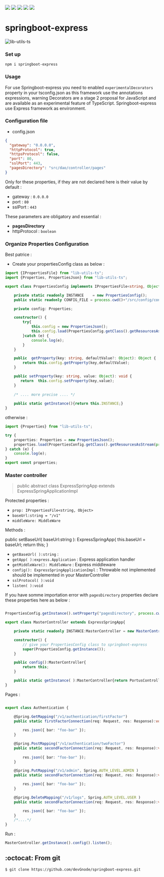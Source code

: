 <img src="https://img.shields.io/badge/Git version-Alpha-yellowgreen"/> <img src="https://img.shields.io/github/languages/top/devGnode/springboot-express"/> <img src="https://img.shields.io/badge/Javascript-ES2020-yellow"/> <img src="https://img.shields.io/npm/v/springboot-express"/> <img src="https://img.shields.io/node/v/logger20js-ts"/>

# springboot-express

<img src="https://i.ibb.co/tKdfYNv/libutilstsicon128.png" alt="lib-utils-ts" border="0" />

### Set up

`npm i springboot-express`


### Usage

For use Springboot-express you need to enabled `experimentalDecorators` property in your tsconfig.json as this framework
use the annotations expressions, warning Decorators are a stage 2 proposal for JavaScript and are available as an experimental
feature of TypeScript. Springboot-express use Express framework as environment.

### Configuration file

- config.json

````json
{
  "gateway": "0.0.0.0",
  "httpProtocol": true,
  "httpsProtocol": false,
  "port": 80,
  "sslPort": 443,
  "pagesDirectory": "src/dao/controller/pages"
}
````

Only for these properties, if they are not declared here is their value by default :

- gateway : `0.0.0.0`
- port : `80`
- sslPort : `443`

These parameters are obligatory and essential :

- **pagesDirectory**
- httpProtocol : `boolean`

### Organize Properties Configuration

Best patrice :

- Create your propertiesConfig class as below :

````typescript
import {IPropertiesFile} from "lib-utils-ts";
import {Properties, PropertiesJson} from "lib-utils-ts";

export class PropertiesConfig implements IPropertiesFile<string, Object>{

    private static readonly INSTANCE    = new PropertiesConfig();
    public static readonly CONFIG_FILE = process.cwd()+"/src/config/config.json";

    private config: Properties;

    constructor() {
        try{
            this.config = new PropertiesJson();
            this.config.load(PropertiesConfig.getClass().getResourcesAsStream(process.cwd()+"/src/config/config.json" ));
        }catch (e) {
            console.log(e);
        }
    }

    public  getProperty(key: string, defaultValue?: Object): Object {
        return this.config.getProperty(key,defaultValue);
    }

    public setProperty(key: string, value: Object): void {
       return  this.config.setProperty(key,value);
    }
    
    /* .... more precise .... */
    
    public static getInstance(){return this.INSTANCE;}
}
````
otherwise :

````typescript
import {Properties} from "lib-utils-ts";

try {
    properties: Properties = new PropertiesJson();
    properties.load(PropertiesConfig.getClass().getResourcesAsStream(process.cwd() + "/src/config/config.json"));
} catch (e) {
    console.log(e);
}
export const properties;
````

### Master controller

> public abstract class ExpressSpringApp extends ExpressSpringApplicationImpl

Protected properties :

- `prop: IPropertiesFile<string, Object>`
- `baseUrl:string = "/v1"`
- `middleWare: MiddleWare` 

Methods :

public setBaseUrl( baseUrl:string ): ExpressSpringApp{
this.baseUrl = baseUrl;
return this;
}

- `getBaseUrl( ):string` :
- `getApp( ):express.Application` : Express application handler
- `getMiddleWare(): MiddleWare` : Express middleware
- `config(): ExpressSpringApplicationImpl` : Throwable not implemented should be implemented in your MasterController
- `sslProtocol( ):void`
- `listen( ):void`

If you have somme importation error with `pagesDirectory` properties declare these properties here as below :

````typescript

PropertiesConfig.getInstance().setProperty("pagesDirectory", process.cwd()+"/src/pages" );

export class MasterController extends ExpressSpringApp{

    private static readonly INSTANCE:MasterController = new MasterController();

    constructor() {
        // give your PropertiesConfig class to springboot-express
        super(PropertiesConfig.getInstance());
    }

    public config():MasterController{
        return this;
    }

    public static getInstance( ):MasterController{return PortusController.INSTANCE;}
}
````

Pages :

`````typescript

export class Authentication {

    @Spring.GetMapping("/v1/authentication/firstFactor")
    public static firstFactorConnection(req: Request, res: Response):void{
        
        res.json({ bar: "foo-bar" });
    }

    @Spring.PostMapping("/v1/authentication/twoFactor")
    public static secondFactorConnection(req: Request, res: Response):void{
        
        res.json({ bar: "foo-bar" });
    }

    @Spring.PutMapping("/v1/admin", Spring.AUTH_LEVEL.ADMIN )
    public static secondFactorConnection(req: Request, res: Response):void{

        res.json({ bar: "foo-bar" });
    }

    @Spring.DeleteMapping("/v1/logs", Spring.AUTH_LEVEL.USER )
    public static secondFactorConnection(req: Request, res: Response):void{

        res.json({ bar: "foo-bar" });
    }
    /*....*/
}

`````

Run :

````typescript
MasterController.getInstance().config().listen();
````


## :octocat: From git

``
$ git clone https://github.com/devGnode/springboot-express.git
``
